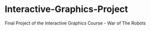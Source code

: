 # Interactive-Graphics-Project
Final Project of the Interactive Graphics Course - War of The Robots
